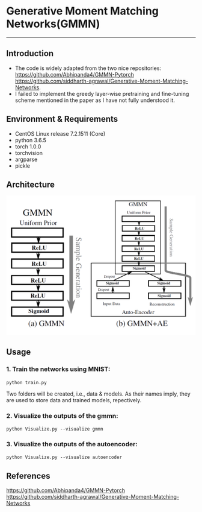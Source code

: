 # Generative Moment Matching Networks(GMMN)
-------------------------------------------------
## Introduction
 * The code is widely adapted from the two nice repositories:<br>
<https://github.com/Abhipanda4/GMMN-Pytorch> <br>
<https://github.com/siddharth-agrawal/Generative-Moment-Matching-Networks>. <br>
 * I failed to implement the greedy layer-wise pretraining and fine-tuning scheme mentioned in the paper as I have not fully understood it.

## Environment & Requirements
* CentOS Linux release 7.2.1511 (Core)<br>
* python 3.6.5<br>
* torch  1.0.0<br>
* torchvision<br>
* argparse<br>
* pickle

## Architecture
![](https://github.com/gxwangupc/GMMN-PyTorch/blob/master/architecture.png)
## Usage
### 1. Train the networks using MNIST:<br>
    python train.py
Two folders will be created, i.e., data & models. As their names imply, they are used to store data and trained models, repectively. 
### 2. Visualize the outputs of the gmmn:  <br>
    python Visualize.py --visualize gmmn
### 3. Visualize the outputs of the autoencoder:  
    python Visualize.py --visualize autoencoder

## References 
<https://github.com/Abhipanda4/GMMN-Pytorch><br>
<https://github.com/siddharth-agrawal/Generative-Moment-Matching-Networks>
